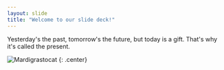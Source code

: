 ```yaml
---
layout: slide
title: "Welcome to our slide deck!"
---
```


Yesterday's the past, tomorrow's the future, but today is a gift. That's why it's called the present.

![Mardigrastocat](https://octodex.github.com/images/Mardigrastocat.png)
{: .center}
